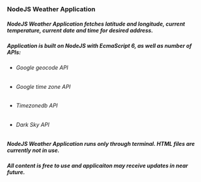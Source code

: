 ### **NodeJS Weather Application**

##### NodeJS Weather Application fetches latitude and longitude, current temperature, current date and time for desired address.
##### Application is built on NodeJS with EcmaScript 6, as well as number of APIs:
* ###### Google geocode API 
* ###### Google time zone API
* ###### Timezonedb API
* ###### Dark Sky API

##### NodeJS Weather Application runs only through terminal. HTML files are currently not in use.
##### All content is free to use and applicaiton may receive updates in near future.
